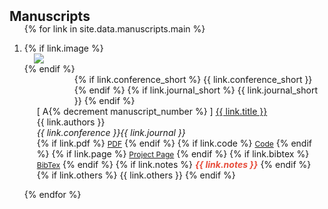 <h2 id="publications" style="margin: 2px 0px -15px;">Manuscripts</h2>

<div class="publications">
<ol class="bibliography">


<div style="display:none">
{% for link in site.data.manuscripts.main %}
{% increment manuscript_number %}
{% endfor %}

{% increment manuscript_number %}
</div>

{% for link in site.data.manuscripts.main %}
<li>
<div class="pub-row">
  {% if link.image %} 
  <div class="col-sm-3 abbr" style="position: relative;padding-right: 15px;padding-left: 15px;">
    <img src="{{ link.image }}" class="teaser img-fluid z-depth-1" style="width=100;height=40%">
   </div>
  {% endif %}
  <div class="col-sm-3 abbr" style="position: relative;padding-left: 80px;">
    {% if link.conference_short %} 
    <abbr class="badge">{{ link.conference_short }}</abbr>
    {% endif %}
    {% if link.journal_short %} 
    <abbr class="badge">{{ link.journal_short }}</abbr>
    {% endif %}
  </div>
  
  <div class="col-sm-9" style="position: relative;padding-right: 15px;padding-left: 20px;">
      <div class="title"> [ A{% decrement manuscript_number %} ] <a href="{{ link.pdf }}">{{ link.title }}</a></div>
      <div class="author">{{ link.authors }}</div>
      <div class="periodical"><em>{{ link.conference }}</em><em>{{ link.journal }}</em>
      </div>
    <div class="links">
      {% if link.pdf %} 
      <a href="{{ link.pdf }}" class="btn btn-sm z-depth-0" role="button" target="_blank" style="font-size:12px;">PDF</a>
      {% endif %}
      {% if link.code %} 
      <a href="{{ link.code }}" class="btn btn-sm z-depth-0" role="button" target="_blank" style="font-size:12px;">Code</a>
      {% endif %}
      {% if link.page %} 
      <a href="{{ link.page }}" class="btn btn-sm z-depth-0" role="button" target="_blank" style="font-size:12px;">Project Page</a>
      {% endif %}
      {% if link.bibtex %} 
      <a href="{{ link.bibtex }}" class="btn btn-sm z-depth-0" role="button" target="_blank" style="font-size:12px;">BibTex</a>
      {% endif %}
      {% if link.notes %} 
      <strong> <i style="color:#e74d3c">{{ link.notes }}</i></strong>
      {% endif %}
      {% if link.others %} 
      {{ link.others }}
      {% endif %}
    </div>
  </div>
</div>
</li>

{% endfor %}

</ol>
</div>
